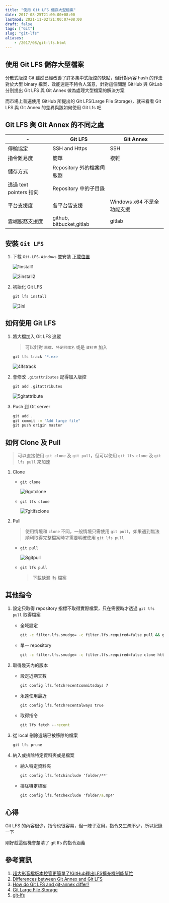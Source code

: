 ```yaml
---
title: "使用 Git LFS 儲存大型檔案"
date: 2017-08-25T21:00:00+08:00
lastmod: 2021-11-02T21:00:07+08:00
draft: false
tags: ["Git"]
slug: "git-lfs"
aliases:
    - /2017/08/git-lfs.html
---
```

## 使用 Git LFS 儲存大型檔案

分散式版控 Git 雖然已經改善了許多集中式版控的缺點，但針對內容 hash 的作法對於大型 binary 檔案，效能還是不夠令人滿意，針對這個問題 GitHub 與 GitLab 分別提出 Git LFS 與 Git Annex 做為處理大型檔案的解決方案

而市場上普遍使用 GitHub 所提出的 Git LFS(Large File Storage)，就來看看 Git LFS 與 Git Annex 的差異與該如何使用 Git Lfs 吧

## Git LFS 與 Git Annex 的不同之處

|-|Git LFS|Git Annex|
|--- |--- |--- |
|傳輸協定|SSH and Https|SSH|
|指令難易度|簡單|複雜|
|儲存方式|Repository 外的檔案伺服器  
透過 text pointers 指向|Repository 中的子目錄|
|平台支援度|各平台皆支援|Windows x64 不是全功能支援|
|雲端服務支援度|github, bitbucket,gitlab|gitlab|

## 安裝 `Git LFS`

1. 下載 `Git-LFS-Windows` 並安裝 [下載位置](https://github.com/git-lfs/git-lfs/releases/download/v2.2.1/git-lfs-windows-2.2.1.exe)

    ![1install1](https://user-images.githubusercontent.com/3851540/29709376-ae9202d6-89be-11e7-83d7-440a80b0b8a6.png)

    ![2install2](https://user-images.githubusercontent.com/3851540/29709377-ae936d7e-89be-11e7-8532-adaa54fea145.png)

2. 初始化 Git LFS

    ```cmd
    git lfs install
    ```

    ![3ini](https://user-images.githubusercontent.com/3851540/29709379-ae940e78-89be-11e7-8b59-ad7d39a1b85e.png)

## 如何使用 Git LFS

1. 將大檔加入 Git LFS 追蹤

    > 可以針對 `單檔`、`特定附檔名` 或是 `資料夾` 加入

    ```cmd
    git lfs track "*.exe
    ```

    ![4lfstrack](https://user-images.githubusercontent.com/3851540/29709378-ae93ccf6-89be-11e7-98be-762268c3c7fe.png)

2. 會修改 `.gitattributes` 記得加入版控

    ```cmd
    git add .gitattributes
    ```

    ![5gitattribute](https://user-images.githubusercontent.com/3851540/29709381-aeb4ccd0-89be-11e7-8427-87b08e24c8a2.png)

3. Push 到 Git server

    ```cmd
    git add .
    git commit -m "Add large file"
    git push origin master
    ```

## 如何 Clone 及 Pull

> 可以直接使用 `git clone` 及 `git pull`，但可以使用 `git lfs clone` 及 `git lfs pull` 來加速

1. Clone

    * `git clone`

        ![6gotclone](https://user-images.githubusercontent.com/3851540/29709382-aeb7375e-89be-11e7-8665-5a69bfd7b900.png)

    * `git lfs clone`

        ![7gitlfsclone](https://user-images.githubusercontent.com/3851540/29709383-aeb87812-89be-11e7-8b02-58253b55fbce.png)

2. Pull

    > 使用情境和 `clone` 不同，一般情境只需使用 `git pull`，如果遇到無法順利取得完整檔案時才需要明確使用 `git lfs pull`

    * `git pull`

        ![8gitpull](https://user-images.githubusercontent.com/3851540/29709384-aebdac9c-89be-11e7-8baa-9b3bfe214502.png)

    * `git lfs pull`

        > 下載缺漏 lfs 檔案

## 其他指令

1. 設定只取得 repository 指標不取得實際檔案，只在需要時才透過 `git lfs pull` 取得檔案

    * 全域設定

        ```cmd
        git -c filter.lfs.smudge= -c filter.lfs.required=false pull && git lfs pull
        ```

    * 單一 repository

        ```cmd
        git -c filter.lfs.smudge= -c filter.lfs.required=false clone https://github.com/user/repo.git
        ```

2. 取得幾天內的版本
    * 設定近期天數

        ```cmd
        git config lfs.fetchrecentcommitsdays 7
        ```

    * 永遠使用最近

        ```cmd
        git config lfs.fetchrecentalways true
        ```

    * 取得指令

        ```cmd
        git lfs fetch --recent
        ```

3. 從 local 刪除遠端已被移除的檔案

    ```cmd
    git lfs prune
    ```

4. 納入或排除特定資料夾或是檔案

    * 納入特定資料夾

        ```cmd
        git config lfs.fetchinclude 'folder/**'
        ```

    * 排除特定標案

        ```cmd
        git config lfs.fetchexclude 'folder/a.mp4'
        ```

## 心得

Git LFS 的內容很少，指令也很容易，但一陣子沒用，指令又生疏不少，所以紀錄一下

剛好趁這個機會釐清了 git lfs 的指令涵義

## 參考資訊

1. [超大影音檔版本控管更簡單了!GitHub釋出LFS擴充機制能幫忙](http://www.ithome.com.tw/news/95281)
2. [Differences between Git Annex and Git LFS](https://docs.gitlab.com/ee/workflow/lfs/migrate_from_git_annex_to_git_lfs.html)
3. [How do Git LFS and git-annex differ?](https://stackoverflow.com/questions/39337586/how-do-git-lfs-and-git-annex-differ)
4. [Git Large File Storage](https://git-lfs.github.com/)
5. [git-lfs](https://www.atlassian.com/git/tutorials/git-lfs)
